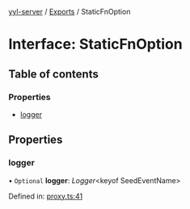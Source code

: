 [yyl-server](../README.md) / [Exports](../modules.md) / StaticFnOption

# Interface: StaticFnOption

## Table of contents

### Properties

- [logger](staticfnoption.md#logger)

## Properties

### logger

• `Optional` **logger**: _Logger_<keyof SeedEventName\>

Defined in: [proxy.ts:41](https://github.com/jackness1208/yyl-server/blob/4a70c7c/src/proxy.ts#L41)
